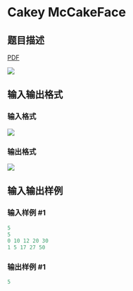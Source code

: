 # Cakey McCakeFace

## 题目描述

[problemUrl]: https://uva.onlinejudge.org/index.php?option=com_onlinejudge&Itemid=8&category=878&page=show_problem&problem=5206

[PDF](https://uva.onlinejudge.org/external/132/p13282.pdf)

![](https://cdn.luogu.com.cn/upload/vjudge_pic/UVA13282/24ea87ed01349a9a41a75c089169d80815c61069.png)

## 输入输出格式

### 输入格式

![](https://cdn.luogu.com.cn/upload/vjudge_pic/UVA13282/bbe245c5e3556fb900be9542bb17df38b735bb2e.png)

### 输出格式

![](https://cdn.luogu.com.cn/upload/vjudge_pic/UVA13282/cbfed7c61ea02687916483382a36465103dc5d96.png)

## 输入输出样例

### 输入样例 #1

```cpp
5
5
0 10 12 20 30
1 5 17 27 50
```


### 输出样例 #1

```cpp
5
```


